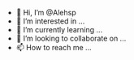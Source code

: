 - 👋 Hi, I’m @Alehsp
- 👀 I’m interested in ...
- 🌱 I’m currently learning ...
- 💞️ I’m looking to collaborate on ...
- 📫 How to reach me ...

<!---
Alehsp/Alehsp is a ✨ special ✨ repository because its `README.md` (this file) appears on your GitHub profile.
You can click the Preview link to take a look at your changes.
--->
